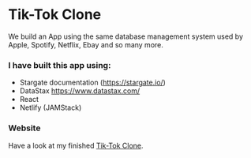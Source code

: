 # Tik-Tok Clone

We build an App using the same database management system used by Apple, Spotify, Netflix, Ebay and so many more.

### I have built this app using:
- Stargate documentation (https://stargate.io/) 
- DataStax https://www.datastax.com/
- React 
- Netlify
(JAMStack)

### Website
Have a look at my finished [Tik-Tok Clone](https://tik-tok-clone-aditya.netlify.app/).
